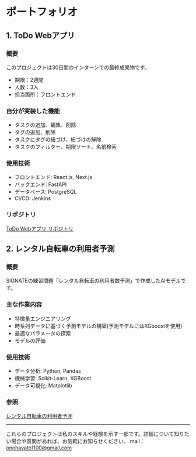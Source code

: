 # ポートフォリオ

## 1. ToDo Webアプリ

### 概要
このプロジェクトは30日間のインターンでの最終成果物です。
- 期限：2週間
- 人数：3人
- 担当箇所：フロントエンド

### 自分が実装した機能
- タスクの追加、編集、削除
- タグの追加、削除
- タスクにタグの紐づけ、紐づけの解除
- タスクのフィルター、期限ソート、名前検索

### 使用技術
- フロントエンド: React.js, Next.js
- バックエンド: FastAPI
- データベース: PostgreSQL
- CI/CD: Jenkins

### リポジトリ
[ToDo Webアプリ リポジトリ]([リンク](https://github.com/webfrontier-intern-20231002-20231031/todo-team-b))

## 2. レンタル自転車の利用者予測

### 概要
SIGNATEの練習問題「レンタル自転車の利用者数予測」で作成したAIモデルです。

### 主な作業内容
- 特徴量エンジニアリング
- 時系列データに基づく予測モデルの構築(予測モデルにはXGboostを使用)
- 最適なパラメータの探索
- モデルの評価

### 使用技術
- データ分析: Python, Pandas
- 機械学習: Scikit-Learn, XGBoost
- データ可視化: Matplotlib

### 参照
[レンタル自転車の利用者予測]([リンク](https://signate.jp/competitions/114))

---

これらのプロジェクトは私のスキルや経験を示す一部です。詳細について知りたい場合や質問があれば、お気軽にお知らせください。
mail：onohayato1100@gmail.com

